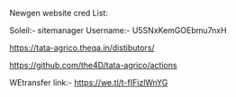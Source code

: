 Newgen website cred List:


Soleil:- sitemanager 
Username:- U5SNxKemGOEbmu7nxH


https://tata-agrico.theqa.in/distibutors/

https://github.com/the4D/tata-agrico/actions

WEtransfer link:-  https://we.tl/t-fIFizlWnYG

